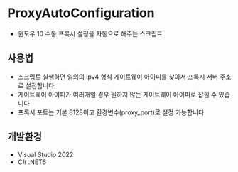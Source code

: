 # ProxyAutoConfiguration

- 윈도우 10 수동 프록시 설정을 자동으로 해주는 스크립트

## 사용법

- 스크립트 실행하면 임의의 ipv4 형식 게이트웨이 아이피를 찾아서 프록시 서버 주소로 설정합니다
- 게이트웨이 아이피가 여러개일 경우 원하지 않는 게이트웨이 아이피로 잡힐 수 있습니다
- 프록시 포트는 기본 8128이고 환경변수(proxy_port)로 설정 가능합니다

## 개발환경
- Visual Studio 2022
- C# .NET6